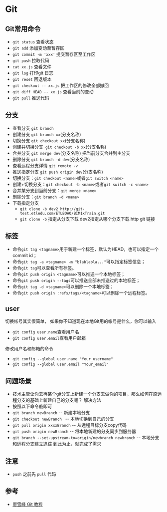 # Git

## Git常用命令
- `git status` 查看状态
- `git add` 添加变动至暂存区
- `git commit -m 'xxx'` 提交暂存区至工作区
- `git push` 拉取代码
- `cat xx.js` 查看文件
- `git log` 打印git 日志
- `git reset` 回退版本
- `git checkout -- xx.js` 把工作区的修改全部撤回
- `git diff HEAD -- xx.js` 查看当前的变动
- `git pull` 推送代码
  

## 分支
- 查看分支 `git branch`
- 创建分支 `git branch xx`(分支名称)
- 切换分支 `git checkout xx`(分支名称)
- 创建并切换分支` git checkout -b xx`(分支名称)
- 合并分支 `git merge dev`(分支名称) 把当前分支合并到主分支
- 删除分支 `git branch -d dev`(分支名称)
- 查看远程分支详情 `git remote -v`
- 推送指定分支 `git push origin dev`(分支名称)
- 切换分支：`git checkout <name>`或者`git switch <name>`
- 创建+切换分支：`git checkout -b <name>`或者`git switch -c <name>`
- 合并某分支到当前分支：`git merge <name>`
- 删除分支：`git branch -d <name>`
- 下载指定分支
  - `git clone -b dev2 http://git-test.etledu.com/ETLBOAO/BIM1xTrain.git`
  - `git clone -b` 指定从分支下载 dev2指定从哪个分支下载 http git 链接

## 标签
- 命令`git tag <tagname>`用于新建一个标签，默认为HEAD，也可以指定一个commit id；
- 命令`git tag -a <tagname> -m "blablabla..."`可以指定标签信息；
- 命令`git tag`可以查看所有标签。
- 命令`git push origin <tagname>`可以推送一个本地标签；
- 命令`git push origin --tags`可以推送全部未推送过的本地标签；
- 命令`git tag -d <tagname>`可以删除一个本地标签；
- 命令`git push origin :refs/tags/<tagname>`可以删除一个远程标签。

## user
切换帐号其实很简单，
如果你不知道现在本地Git用的帐号是什么，你可以输入
- `git config user.name`查看用户名
- `git config user.email`查看用户邮箱

修改用户名和邮箱的命令
- `git config --global user.name "Your_username"`
- `git config --global user.email "Your_email"`

## 问题场景
- 技术主管让你去再某个git分支上新建一个分支去做你的项目，那么如何在原远程分支的基础上新建自己的分支呢？
解决方法
- 按照以下命令敲即可
- `git branch newBranch`   -- 新建本地分支
- `git checkout newBranch ` -- 本地切换到自己的分支
- `git pull origin xxxxBranch` -- 从远程目标分支copy代码
- `git push origin newBranch` -- 将本地新建的分支同步到服务器
- `git branch --set-upstream-to=origin/newbranch newbranch` -- 本地分支和远程分支建立追踪
到此为止，就完成了需求

## 注意
- `push` 之前先 `pull` 代码

## 参考
- [廖雪峰 Git 教程](https://www.liaoxuefeng.com/wiki/896043488029600/897889638509536)
